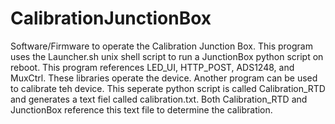 # CalibrationJunctionBox

Software/Firmware to operate the Calibration Junction Box. This program uses the Launcher.sh unix shell script to run a JunctionBox python script on reboot. This program references LED_UI, HTTP_POST, ADS1248, and MuxCtrl. These libraries operate the device. Another program can be used to calibrate teh device. This seperate python script is called Calibration_RTD and generates a text fiel called calibration.txt. Both Calibration_RTD and JunctionBox reference this text file to determine the calibration. 
